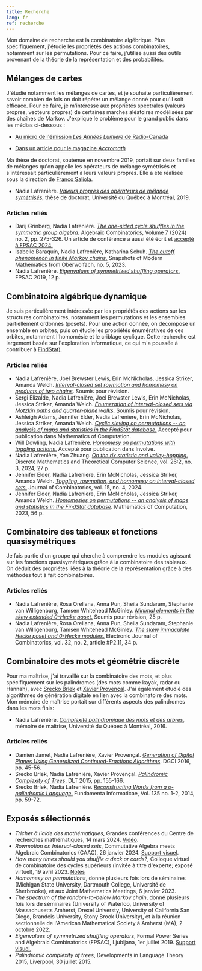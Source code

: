 ```yaml
---
title: Recherche
lang: fr
ref: recherche
---
```


Mon domaine de recherche est la combinatoire algébrique. Plus spécifiquement, j'étudie les propriétés des actions combinatoires, notamment sur les permutations. Pour ce faire, j'utilise aussi des outils provenant de la théorie de la représentation et des probabilités.

## Mélanges de cartes
J'étudie notamment les mélanges de cartes, et je souhaite particulièrement savoir combien de fois on doit répéter un mélange donné pour qu'il soit efficace. Pour ce faire, je m'intéresse aux propriétés spectrales (valeurs propres, vecteurs propres) de certaines marches aléatoires modélisées par des chaînes de Markov. J'explique le problème pour le grand public dans les médias ci-dessous :

- <a href="AnneesLumiere.mp3" target="_blank">Au micro de l'émission _Les Années Lumière_ de Radio-Canada</a>

 - [Dans un article pour le magazine _Accromath_](https://accromath.uqam.ca/2021/10/ordre-et-desordre-comment-y-arriver-rapidement/)

Ma thèse de doctorat, soutenue en novembre 2019, portait sur deux familles de mélanges qu'on appelle les opérateurs de mélange symétrisés et s'intéressait particulièrement à leurs valeurs propres. Elle a été réalisée sous la direction de [Franco Saliola](https://saliola.github.io/).
- Nadia Lafrenière. [_Valeurs propres des opérateurs de mélange symétrisés_](these.pdf), thèse de doctorat, Université du Québec à Montréal, 2019.

### Articles reliés
- Darij Grinberg, Nadia Lafrenière. [_The one-sided cycle shuffles in the symmetric group algebra_.](https://alco.centre-mersenne.org/articles/10.5802/alco.346/) Algebraic Combinatorics,  Volume 7 (2024) no. 2, pp. 275-326. Un article de conférence a aussi été écrit et [accepté à FPSAC 2024.](https://www.mat.univie.ac.at/~slc/wpapers/FPSAC2024/16.html)
- Isabelle Baraquin, Nadia Lafrenière, Katharina Schuh. [_The cutoff phenomenon in finite Markov chains._](https://publications.mfo.de/handle/mfo/4094) Snapshots of Modern Mathematics from Oberwolfach, no. 5, 2023.
- Nadia Lafrenière. [_Eigenvalues of symmetrized shuffling operators_.](https://arxiv.org/abs/1811.07196) FPSAC 2019, 12 p.

## Combinatoire algébrique dynamique
Je suis particulièrement intéressée par les propriétés des actions sur les structures combinatoires, notamment les permutations et les ensembles partiellement ordonnés (posets). Pour une action donnée, on décompose un ensemble en orbites, puis on étudie les propriétés énumératives de ces orbites, notamment l'homomésie et le criblage cyclique. Cette recherche est largement basée sur l'exploration informatique, ce qui m'a poussée à contribuer à [FindStat)](https://www.findstat.org).

### Articles reliés
- Nadia Lafrenière, Joel Brewster Lewis, Erin McNicholas, Jessica Striker, Amanda Welch. [_Interval-closed set rowmotion and homomesy on products of two chains_](https://arxiv.org/abs/2505.04000). Soumis pour révision.
- Sergi Elizalde, Nadia Lafrenière, Joel Brewster Lewis, Erin McNicholas, Jessica Striker, Amanda Welch. [_Enumeration of interval-closed sets via Motzkin paths and quarter-plane walks._](https://arxiv.org/abs/2412.16368) Soumis pour révision.
- Ashleigh Adams, Jennifer Elder, Nadia Lafrenière, Erin McNicholas, Jessica Striker, Amanda Welch. [_Cyclic sieving on permutations -- an analysis of maps and statistics in the FindStat database._](https://arxiv.org/abs/2402.16251) Accepté pour publication dans Mathematics of Computation.
- Will Dowling, Nadia Lafrenière. [_Homomesy on permutations with toggling actions_.](https://arxiv.org/abs/2312.02383) Accepté pour publication dans Involve.
- Nadia Lafrenière, Yan Zhuang. [_On the rix statistic and valley-hopping._](https://dmtcs.episciences.org/13136/pdf) Discrete Mathematics and Theoretical Computer Science, vol. 26:2, no. 3, 2024, 27 p.
- Jennifer Elder, Nadia Lafrenière, Erin McNicholas, Jessica Striker, Amanda Welch. [_Toggling, rowmotion, and homomesy on interval-closed sets._](ELMSW-ICS1.pdf) Journal of Combinatorics, vol. 15, no. 4, 2024.
- Jennifer Elder, Nadia Lafrenière, Erin McNicholas, Jessica Striker, Amanda Welch. [_Homomesies on permutations -- an analysis of maps and statistics in the FindStat database_](https://arxiv.org/abs/2206.13409). Mathematics of Computation, 2023, 56 p.

## Combinatoire des tableaux et fonctions quasisymétriques
Je fais partie d'un groupe qui cherche à comprendre les modules agissant sur les fonctions quasisymétriques grâce à la combinatoire des tableaux. On déduit des propriétés liées à la théorie de la représentation grâce à des méthodes tout à fait combinatoires.

### Articles reliés
 - Nadia Lafrenière, Rosa Orellana, Anna Pun, Sheila Sundaram, Stephanie van Willigenburg, Tamsen Whitehead McGinley. [_Minimal elements in the skew extended 0-Hecke poset_.](https://arxiv.org/abs/2509.05918) Soumis pour révision, 25 p.
 - Nadia Lafrenière, Rosa Orellana, Anna Pun, Sheila Sundaram, Stephanie van Willigenburg, Tamsen Whitehead McGinley. [_The skew immaculate Hecke poset and 0-Hecke modules_.](https://doi.org/10.37236/13350) Electronic Journal of Combinatorics, vol. 32, no. 2, article #P2.11, 34 p.

## Combinatoire des mots et géométrie discrète
Pour ma maîtrise, j'ai travaillé sur la combinatoire des mots, et plus spécifiquement sur les palindromes (des mots comme kayak, radar ou Hannah), avec [Srecko Brlek](http://lacim.uqam.ca/~brlek/) et [Xavier Provençal](http://xprov.org/). J'ai également étudié des algorithmes de génération digitale en lien avec la combinatoire des mots. Mon mémoire de maîtrise portait sur différents aspects des palindromes dans les mots finis:
- Nadia Lafrenière. [_Complexité palindromique des mots et des arbres_](memoire.pdf), mémoire de maîtrise, Université du Québec à Montréal, 2016.

### Articles reliés
- Damien Jamet, Nadia Lafrenière, Xavier Provençal. [_Generation of Digital Planes Using Generalized Continued-Fractions Algorithms_](JLP-DGCI2016.pdf). DGCI 2016, pp. 45-56.
- Srecko Brlek, Nadia Lafrenière, Xavier Provençal. [_Palindromic Complexity of Trees_](https://arxiv.org/abs/1505.02695). DLT 2015, pp. 155-166.
- Srecko Brlek, Nadia Lafrenière. [_Reconstructing Words from a σ-palindromic Language_.](BL-sigma-pal.pdf) Fundamenta Informaticae, Vol.  135 no. 1-2, 2014, pp. 59-72.

## Exposés sélectionnés
- _Tricher à l'aide des mathématiques_, Grandes conférences du Centre de recherches mathématiques, 14 mars 2024. [Vidéo](https://www.youtube.com/watch?v=B5qUY1nU8GY).
- _Rowmotion on Interval-closed sets_, Commutative Algebra meets Algebraic Combinatorics (CAAC), 26 janvier 2024. [Support visuel](Lafreniere_CAAC_ICS.pdf).
- _How many times should you shuffle a deck or cards?_, Colloque virtuel de combinatoire des cycles supérieurs (invitée à titre d'experte; exposé virtuel), 19 avril 2023. [Notes](Lafreniere_GOCC.pdf)
- _Homomesy on permutations_, donné plusieurs fois lors de séminaires (Michigan State University, Dartmouth College, Université de Sherbrooke), et aux Joint Mathematics Meetings, 6 janvier 2023.
- _The spectrum of the random-to-below Markov chain_, donné plusieurs fois lors de séminaires (University of Waterloo, University of Massachusetts Amherst, Drexel Universty, University of California San Diego, Brandeis University, Stony Brook University), et à la réunion sectionnelle de l'American Mathematical Society à Amherst (MA), 2 octobre 2022.
- _Eigenvalues of symmetrized shuffling operators_, Formal Power Series and Algebraic Combinatorics (FPSAC), Ljubljana, 1er juillet 2019. [Support visuel.](http://fpsac2019.fmf.uni-lj.si/resources/Slides/147slides.pdf)
- _Palindromic complexity of trees_, Developments in Language Theory 2015, Liverpool, 30 juillet 2015.
